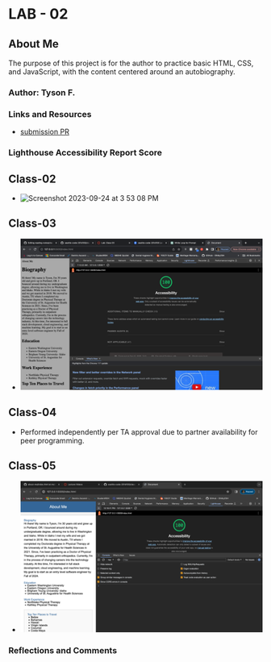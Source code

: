 # LAB - 02

## About Me

The purpose of this project is for the author to practice basic HTML, CSS, and JavaScript, with the content centered around an autobiography.

### Author: Tyson F.

### Links and Resources

* [submission PR](http://xyz.com)

### Lighthouse Accessibility Report Score
## Class-02

* <img width="1440" alt="Screenshot 2023-09-24 at 3 53 08 PM" src="https://github.com/tyson617/about-me/assets/130862081/9d048cc0-a20f-48d7-9844-6abf3575004f">

## Class-03
* ![Alt text](image-1.png)

## Class-04

* Performed independently per TA approval due to partner availability for peer programming.

## Class-05
* ![Alt text](img-05.png)
### Reflections and Comments